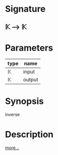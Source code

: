 # Signature
## 𝕂 ⟶ 𝕂

# Parameters

| type | name |
|------|------|
|𝕂|input|
|𝕂|output|

# Synopsis
inverse

# Description

[more...](https://en.wikipedia.org/wiki/Complementary_colors)